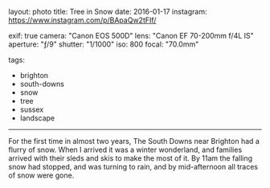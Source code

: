 layout: photo
title: Tree in Snow
date: 2016-01-17
instagram: https://www.instagram.com/p/BApaQw2tFIf/

exif: true
camera: "Canon EOS 500D"
lens: "Canon EF 70-200mm f/4L IS"
aperture: "ƒ/9"
shutter: "1/1000"
iso: 800
focal: "70.0mm"

tags:
  - brighton
  - south-downs
  - snow
  - tree
  - sussex
  - landscape
---

For the first time in almost two years, The South Downs near Brighton had a flurry of snow. When I arrived it was a winter wonderland, and families arrived with their sleds and skis to make the most of it. By 11am the falling snow had stopped, and was turning to rain, and by mid-afternoon all traces of snow were gone.
